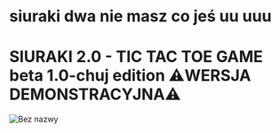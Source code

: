 # siuraki dwa nie masz co jeś uu uuu

# SIURAKI 2.0 - TIC TAC TOE GAME beta 1.0-chuj edition ⚠️WERSJA DEMONSTRACYJNA⚠️
![Bez nazwy](https://github.com/JAMES-BONT-007/projekt-WiA/assets/90573374/b4653453-090e-4e61-b3b8-f92127dcebce)
